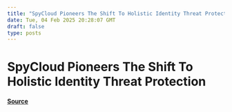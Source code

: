 ```yaml
---
title: "SpyCloud Pioneers The Shift To Holistic Identity Threat Protection"
date: Tue, 04 Feb 2025 20:28:07 GMT
draft: false
type: posts
---
```

# SpyCloud Pioneers The Shift To Holistic Identity Threat Protection









#### [Source](https://hackernoon.com/spycloud-pioneers-the-shift-to-holistic-identity-threat-protection?source=rss)

